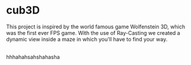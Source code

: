 # cub3D
This project is inspired by the world famous game Wolfenstein 3D, which was the first ever FPS game. With the use of Ray-Casting we created a dynamic view inside a maze in which you'll have to find your way.
<br><br>

hhhahahsahshahasha
